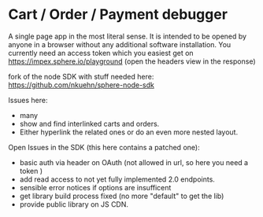 
# Cart / Order / Payment debugger

A single page app in the most literal sense. It is intended to be opened by anyone in a browser without any additional software installation. 
You currently need an access token which you easiest get on https://impex.sphere.io/playground (open the headers view in the response)

fork of the node SDK with stuff needed here:
https://github.com/nkuehn/sphere-node-sdk

Issues here:
 - many
 - show and find interlinked carts and orders.  
 - Either hyperlink the related ones or do an even more nested layout. 

Open Issues in the SDK (this here contains a patched one):
 - basic auth via header on OAuth (not allowed in url, so here you need a token )
 - add read access to not yet fully implemented 2.0 endpoints. 
 - sensible error notices if options are insufficent
 - get library build process fixed (no more "default" to get the lib)
 - provide public library on JS CDN. 

